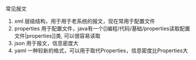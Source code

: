 常见报文
1. xml 层级结构，用于用于老系统的报文，现在常用于配置文件
2. properties 用于配置文件，java有一个[[编程/代码/基础/properties读取配置文件|properties]]类, 可以很容易读取
3. json 用于报文，信息密度大
4. yaml 一种较新的格式，可以用于取代Properties，信息密度比Properties大